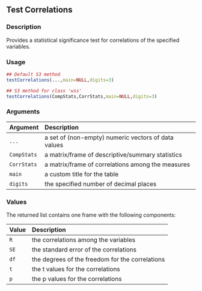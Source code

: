 ## Test Correlations

### Description

Provides a statistical significance test for correlations of the specified variables.

### Usage

```r
## Default S3 method
testCorrelations(...,main=NULL,digits=3)

## S3 method for class 'wss'
testCorrelations(CompStats,CorrStats,main=NULL,digits=3)
```

### Arguments

Argument | Description
:-- | :--
```...``` | a set of (non-empty) numeric vectors of data values
```CompStats``` | a matrix/frame of descriptive/summary statistics
```CorrStats``` | a matrix/frame of correlations among the measures
```main``` | a custom title for the table
```digits``` | the specified number of decimal places

### Values

The returned list contains one frame with the following components:

Value | Description
:-- | :--
```R``` | the correlations among the variables
```SE``` | the standard error of the correlations
```df``` | the degrees of the freedom for the correlations
```t``` | the t values for the correlations
```p``` | the p values for the correlations
